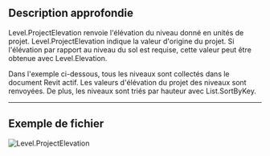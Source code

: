 ## Description approfondie
Level.ProjectElevation renvoie l'élévation du niveau donné en unités de projet. Level.ProjectElevation indique la valeur d'origine du projet. Si l'élévation par rapport au niveau du sol est requise, cette valeur peut être obtenue avec Level.Elevation.

Dans l'exemple ci-dessous, tous les niveaux sont collectés dans le document Revit actif. Les valeurs d'élévation du projet des niveaux sont renvoyées. De plus, les niveaux sont triés par hauteur avec List.SortByKey.
___
## Exemple de fichier

![Level.ProjectElevation](./Revit.Elements.Level.ProjectElevation_img.jpg)
